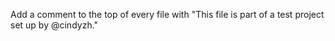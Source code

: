 Add a comment to the top of every file with "This file is part of a test project set up by @cindyzh."
